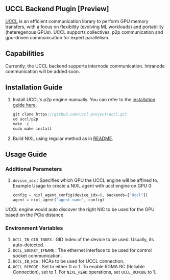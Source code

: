 ## UCCL Backend Plugin [Preview]

[UCCL](https://github.com/uccl-project/uccl) is an efficient communication library to perform GPU memory transfers, with a focus on flexibility (evolving ML workloads) and portability (heteregenous GPUs).
UCCL supports collectives, p2p communication and gpu-driven communication for expert parallelism.

## Capabilities

Currently, the UCCL backend supports internode communication. Intranode communication will be added soon.

## Installation Guide

1. Install UCCL's p2p engine manually. You can refer to the [installation guide here](https://https://github.com/uccl-project/uccl).

    ```cpp
    git clone https://github.com/uccl-project/uccl.git
    cd uccl/p2p
    make -j
    sudo make install
    ```

2. Build NIXL using regular method as in [README](https://github.com/ai-dynamo/nixl/blob/main/README.md).

## Usage Guide

### Additional Parameters
1. `device_idx` : Specifies which GPU the UCCL engine will be affined to.
Example Usage to create a NIXL agent with uccl engine on GPU 0: 
    ```python
    config = nixl_agent_config(device_idx=0, backends=["Uccl"])
    agent = nixl_agent("agent-name", config)
    ```
UCCL engine would auto discover the right NIC to be used for the GPU based on the PCIe distance

### Environment Variables
1. `UCCL_IB_GID_INDEX` : GID Index of the device to be used. Usually, its auto-detected. 
2. `UCCL_SOCKET_IFNAME` : The ethernet interface to be used for control socket communication.
3. `UCCL_IB_HCA` : HCAs to be used for UCCL connection.
4. `UCCL_RCMODE` : Set to either 0 or 1. To enable RDMA RC (Reliable Connection), set to 1. For `NIXL_READ` operations, set `UCCL_RCMODE` to 1.
